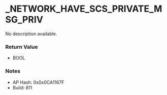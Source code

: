 # _NETWORK_HAVE_SCS_PRIVATE_MSG_PRIV

No description available.

### Return Value
* BOOL

### Notes
* AP Hash: 0x0x0CA1167F
* Build: 811

